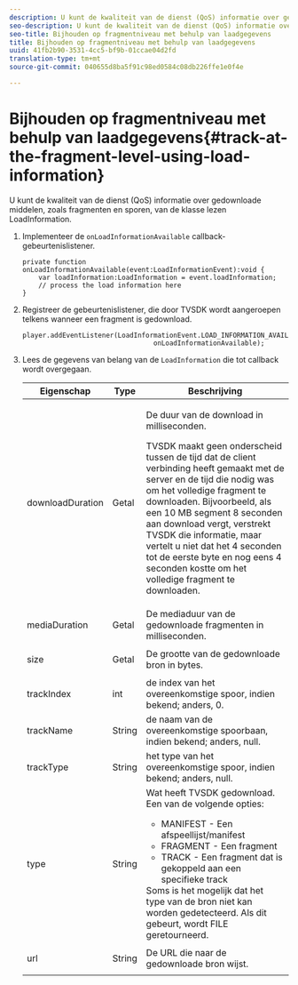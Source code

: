 ```yaml
---
description: U kunt de kwaliteit van de dienst (QoS) informatie over gedownloade middelen, zoals fragmenten en sporen, van de klasse lezen LoadInformation.
seo-description: U kunt de kwaliteit van de dienst (QoS) informatie over gedownloade middelen, zoals fragmenten en sporen, van de klasse lezen LoadInformation.
seo-title: Bijhouden op fragmentniveau met behulp van laadgegevens
title: Bijhouden op fragmentniveau met behulp van laadgegevens
uuid: 41fb2b90-3531-4cc5-bf9b-01ccae04d2fd
translation-type: tm+mt
source-git-commit: 040655d8ba5f91c98ed0584c08db226ffe1e0f4e

---
```



# Bijhouden op fragmentniveau met behulp van laadgegevens{#track-at-the-fragment-level-using-load-information}

U kunt de kwaliteit van de dienst (QoS) informatie over gedownloade middelen, zoals fragmenten en sporen, van de klasse lezen LoadInformation.

1. Implementeer de `onLoadInformationAvailable` callback-gebeurtenislistener.

   ```
   private function onLoadInformationAvailable(event:LoadInformationEvent):void { 
       var loadInformation:LoadInformation = event.loadInformation; 
       // process the load information here     
   }
   ```

1. Registreer de gebeurtenislistener, die door TVSDK wordt aangeroepen telkens wanneer een fragment is gedownload.

   ```
   player.addEventListener(LoadInformationEvent.LOAD_INFORMATION_AVAILABLE,  
                                    onLoadInformationAvailable);
   ```

1. Lees de gegevens van belang van de `LoadInformation` die tot callback wordt overgegaan.

   <table id="table_75E61A2EB25E435DB631166A7FF64757"> 
   <thead> 
   <tr> 
      <th colname="col01" class="entry"> Eigenschap </th> 
      <th colname="col1" class="entry"> Type </th> 
      <th colname="col2" class="entry"> Beschrijving </th> 
   </tr> 
   </thead>
   <tbody> 
   <tr> 
      <td colname="col01"> <span class="codeph"> downloadDuration </span> </td> 
      <td colname="col1"> <p>Getal </p> </td> 
      <td colname="col2"> <p>De duur van de download in milliseconden. </p> <p>TVSDK maakt geen onderscheid tussen de tijd dat de client verbinding heeft gemaakt met de server en de tijd die nodig was om het volledige fragment te downloaden. Bijvoorbeeld, als een 10 MB segment 8 seconden aan download vergt, verstrekt TVSDK die informatie, maar vertelt u niet dat het 4 seconden tot de eerste byte en nog eens 4 seconden kostte om het volledige fragment te downloaden. </p> </td> 
   </tr> 
   <tr> 
      <td colname="col01"> <span class="codeph"> mediaDuration </span> </td> 
      <td colname="col1"> <p>Getal </p> </td> 
      <td colname="col2"> De mediaduur van de gedownloade fragmenten in milliseconden. </td> 
   </tr> 
   <tr> 
      <td colname="col01"> <span class="codeph"> size </span> </td> 
      <td colname="col1"> <p>Getal </p> </td> 
      <td colname="col2"> De grootte van de gedownloade bron in bytes. </td> 
   </tr> 
   <tr> 
      <td colname="col01"> <span class="codeph"> trackIndex </span> </td> 
      <td colname="col1"> <p>int </p> </td> 
      <td colname="col2"> de index van het overeenkomstige spoor, indien bekend; anders, 0. </td> 
   </tr> 
   <tr> 
      <td colname="col01"> <span class="codeph"> trackName </span> </td> 
      <td colname="col1"> <p>String </p> </td> 
      <td colname="col2"> de naam van de overeenkomstige spoorbaan, indien bekend; anders, null. </td> 
   </tr> 
   <tr> 
      <td colname="col01"> <span class="codeph"> trackType </span> </td> 
      <td colname="col1"> <p>String </p> </td> 
      <td colname="col2"> het type van het overeenkomstige spoor, indien bekend; anders, null. </td> 
   </tr> 
   <tr> 
      <td colname="col01"> <span class="codeph"> type </span> </td> 
      <td colname="col1"> <p>String </p> </td> 
      <td colname="col2"> Wat heeft TVSDK gedownload. Een van de volgende opties: 
      <ul id="ul_FA02F42D109344F4866073908CA4E835"> 
      <li id="li_0E2D3EBCAB58477FB5EA526C54FACFFB">MANIFEST - Een afspeellijst/manifest </li> 
      <li id="li_D7894C2F0CB64C909C6398288EA5683A">FRAGMENT - Een fragment </li> 
      <li id="li_4D4FEDB7704C411B80891B5028B0C20E">TRACK - Een fragment dat is gekoppeld aan een specifieke track </li> 
      </ul> Soms is het mogelijk dat het type van de bron niet kan worden gedetecteerd. Als dit gebeurt, wordt FILE geretourneerd. </td> 
   </tr> 
   <tr> 
      <td colname="col01"> <span class="codeph"> url </span> </td> 
      <td colname="col1"> <p>String </p> </td> 
      <td colname="col2"> De URL die naar de gedownloade bron wijst. </td> 
   </tr> 
   </tbody> 
   </table>
